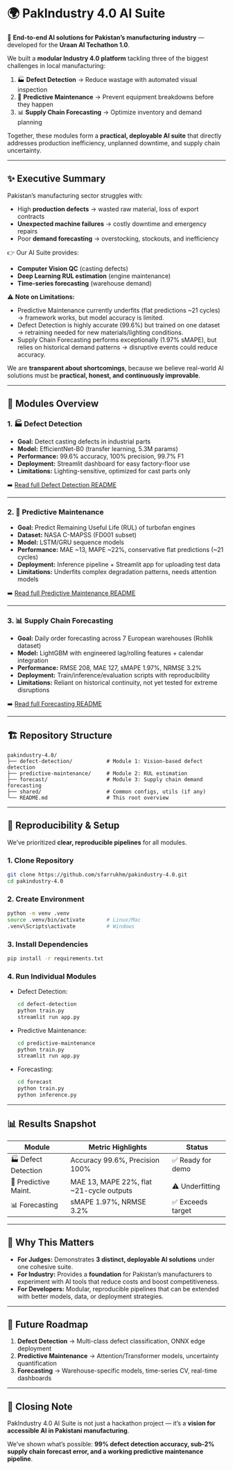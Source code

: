 
# 🌍 PakIndustry 4.0 AI Suite

🚀 **End-to-end AI solutions for Pakistan’s manufacturing industry** — developed for the **Uraan AI Techathon 1.0**.

We built a **modular Industry 4.0 platform** tackling three of the biggest challenges in local manufacturing:

1. 🏭 **Defect Detection** → Reduce wastage with automated visual inspection
2. 🔧 **Predictive Maintenance** → Prevent equipment breakdowns before they happen
3. 📊 **Supply Chain Forecasting** → Optimize inventory and demand planning

Together, these modules form a **practical, deployable AI suite** that directly addresses production inefficiency, unplanned downtime, and supply chain uncertainty.

---

## ✨ Executive Summary

Pakistan’s manufacturing sector struggles with:

* High **production defects** → wasted raw material, loss of export contracts
* **Unexpected machine failures** → costly downtime and emergency repairs
* Poor **demand forecasting** → overstocking, stockouts, and inefficiency

👉 Our AI Suite provides:

* **Computer Vision QC** (casting defects)
* **Deep Learning RUL estimation** (engine maintenance)
* **Time-series forecasting** (warehouse demand)

⚠️ **Note on Limitations:**

* Predictive Maintenance currently underfits (flat predictions ~21 cycles) → framework works, but model accuracy is limited.
* Defect Detection is highly accurate (99.6%) but trained on one dataset → retraining needed for new materials/lighting conditions.
* Supply Chain Forecasting performs exceptionally (1.97% sMAPE), but relies on historical demand patterns → disruptive events could reduce accuracy.

We are **transparent about shortcomings**, because we believe real-world AI solutions must be **practical, honest, and continuously improvable**.

---

## 🧩 Modules Overview

### 1. 🏭 Defect Detection

* **Goal:** Detect casting defects in industrial parts
* **Model:** EfficientNet-B0 (transfer learning, 5.3M params)
* **Performance:** 99.6% accuracy, 100% precision, 99.7% F1
* **Deployment:** Streamlit dashboard for easy factory-floor use
* **Limitations:** Lighting-sensitive, optimized for cast parts only

➡️ [Read full Defect Detection README](defect-detection/README.md)

---

### 2. 🔧 Predictive Maintenance

* **Goal:** Predict Remaining Useful Life (RUL) of turbofan engines
* **Dataset:** NASA C-MAPSS (FD001 subset)
* **Model:** LSTM/GRU sequence models
* **Performance:** MAE ~13, MAPE ~22%, conservative flat predictions (~21 cycles)
* **Deployment:** Inference pipeline + Streamlit app for uploading test data
* **Limitations:** Underfits complex degradation patterns, needs attention models

➡️ [Read full Predictive Maintenance README](predictive-maintenance/README.md)

---

### 3. 📊 Supply Chain Forecasting

* **Goal:** Daily order forecasting across 7 European warehouses (Rohlik dataset)
* **Model:** LightGBM with engineered lag/rolling features + calendar integration
* **Performance:** RMSE 208, MAE 127, sMAPE 1.97%, NRMSE 3.2%
* **Deployment:** Train/inference/evaluation scripts with reproducibility
* **Limitations:** Reliant on historical continuity, not yet tested for extreme disruptions

➡️ [Read full Forecasting README](forecast/README.md)

---

## 🏗️ Repository Structure

```
pakindustry-4.0/
├── defect-detection/           # Module 1: Vision-based defect detection
├── predictive-maintenance/     # Module 2: RUL estimation
├── forecast/                   # Module 3: Supply chain demand forecasting
├── shared/                     # Common configs, utils (if any)
└── README.md                   # This root overview
```

---

## 🔄 Reproducibility & Setup

We’ve prioritized **clear, reproducible pipelines** for all modules.

### 1. Clone Repository

```bash
git clone https://github.com/sfarrukhm/pakindustry-4.0.git
cd pakindustry-4.0
```

### 2. Create Environment

```bash
python -m venv .venv
source .venv/bin/activate       # Linux/Mac
.venv\Scripts\activate          # Windows
```

### 3. Install Dependencies

```bash
pip install -r requirements.txt
```

### 4. Run Individual Modules

* Defect Detection:

  ```bash
  cd defect-detection
  python train.py
  streamlit run app.py
  ```

* Predictive Maintenance:

  ```bash
  cd predictive-maintenance
  python train.py
  streamlit run app.py
  ```

* Forecasting:

  ```bash
  cd forecast
  python train.py
  python inference.py
  ```

---

## 📊 Results Snapshot

| Module               | Metric Highlights                        | Status           |
| -------------------- | ---------------------------------------- | ---------------- |
| 🏭 Defect Detection  | Accuracy 99.6%, Precision 100%           | ✅ Ready for demo |
| 🔧 Predictive Maint. | MAE 13, MAPE 22%, flat ~21-cycle outputs | ⚠️ Underfitting  |
| 📊 Forecasting       | sMAPE 1.97%, NRMSE 3.2%                  | ✅ Exceeds target |

---

## 🌟 Why This Matters

* **For Judges:** Demonstrates **3 distinct, deployable AI solutions** under one cohesive suite.
* **For Industry:** Provides a **foundation** for Pakistan’s manufacturers to experiment with AI tools that reduce costs and boost competitiveness.
* **For Developers:** Modular, reproducible pipelines that can be extended with better models, data, or deployment strategies.

---

## 🚧 Future Roadmap

1. **Defect Detection** → Multi-class defect classification, ONNX edge deployment
2. **Predictive Maintenance** → Attention/Transformer models, uncertainty quantification
3. **Forecasting** → Warehouse-specific models, time-series CV, real-time dashboards

---

## 🎤 Closing Note

PakIndustry 4.0 AI Suite is not just a hackathon project — it’s a **vision for accessible AI in Pakistani manufacturing**.

We’ve shown what’s possible: **99% defect detection accuracy, sub-2% supply chain forecast error, and a working predictive maintenance pipeline**.
